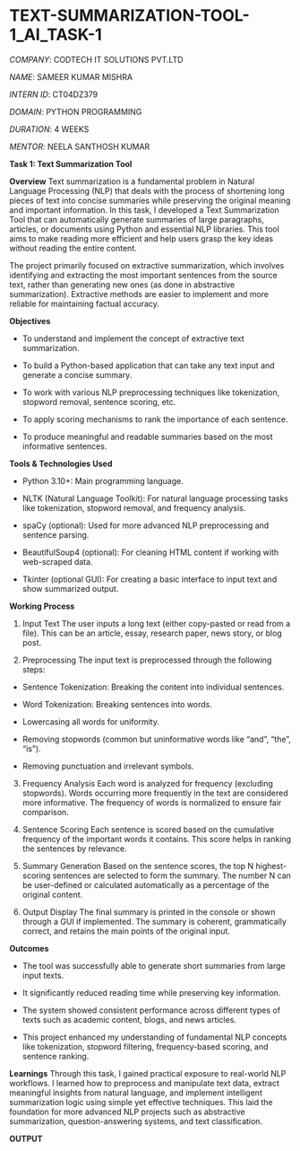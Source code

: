 # TEXT-SUMMARIZATION-TOOL-1_AI_TASK-1

*COMPANY*: CODTECH IT SOLUTIONS PVT.LTD

*NAME*: SAMEER KUMAR MISHRA

*INTERN ID*: CT04DZ379

*DOMAIN*: PYTHON PROGRAMMING

*DURATION*: 4 WEEKS

*MENTOR*: NEELA SANTHOSH KUMAR


**Task 1: Text Summarization Tool**


**Overview**
Text summarization is a fundamental problem in Natural Language Processing (NLP) that deals with the process of shortening long pieces of text into concise summaries while preserving the original meaning and important information. In this task, I developed a Text Summarization Tool that can automatically generate summaries of large paragraphs, articles, or documents using Python and essential NLP libraries. This tool aims to make reading more efficient and help users grasp the key ideas without reading the entire content.

The project primarily focused on extractive summarization, which involves identifying and extracting the most important sentences from the source text, rather than generating new ones (as done in abstractive summarization). Extractive methods are easier to implement and more reliable for maintaining factual accuracy.


**Objectives**
- To understand and implement the concept of extractive text summarization.

- To build a Python-based application that can take any text input and generate a concise summary.

- To work with various NLP preprocessing techniques like tokenization, stopword removal, sentence scoring, etc.

- To apply scoring mechanisms to rank the importance of each sentence.

- To produce meaningful and readable summaries based on the most informative sentences.


**Tools & Technologies Used**
- Python 3.10+: Main programming language.

- NLTK (Natural Language Toolkit): For natural language processing tasks like tokenization, stopword removal,     and frequency analysis.

- spaCy (optional): Used for more advanced NLP preprocessing and sentence parsing.

- BeautifulSoup4 (optional): For cleaning HTML content if working with web-scraped data.

- Tkinter (optional GUI): For creating a basic interface to input text and show summarized output.


**Working Process**
1. Input Text
The user inputs a long text (either copy-pasted or read from a file). This can be an article, essay, research paper, news story, or blog post.

2. Preprocessing
The input text is preprocessed through the following steps:

- Sentence Tokenization: Breaking the content into individual sentences.

- Word Tokenization: Breaking sentences into words.

- Lowercasing all words for uniformity.

- Removing stopwords (common but uninformative words like “and”, “the”, “is”).

- Removing punctuation and irrelevant symbols.

3. Frequency Analysis
Each word is analyzed for frequency (excluding stopwords). Words occurring more frequently in the text are considered more informative. The frequency of words is normalized to ensure fair comparison.

4. Sentence Scoring
Each sentence is scored based on the cumulative frequency of the important words it contains. This score helps in ranking the sentences by relevance.

5. Summary Generation
Based on the sentence scores, the top N highest-scoring sentences are selected to form the summary. The number N can be user-defined or calculated automatically as a percentage of the original content.

6. Output Display
The final summary is printed in the console or shown through a GUI if implemented. The summary is coherent, grammatically correct, and retains the main points of the original input.


**Outcomes**
- The tool was successfully able to generate short summaries from large input texts.

- It significantly reduced reading time while preserving key information.

- The system showed consistent performance across different types of texts such as academic content, blogs, and   news articles.

- This project enhanced my understanding of fundamental NLP concepts like tokenization, stopword filtering,       frequency-based scoring, and sentence ranking.


**Learnings**
Through this task, I gained practical exposure to real-world NLP workflows. I learned how to preprocess and manipulate text data, extract meaningful insights from natural language, and implement intelligent summarization logic using simple yet effective techniques. This laid the foundation for more advanced NLP projects such as abstractive summarization, question-answering systems, and text classification.


**OUTPUT**

